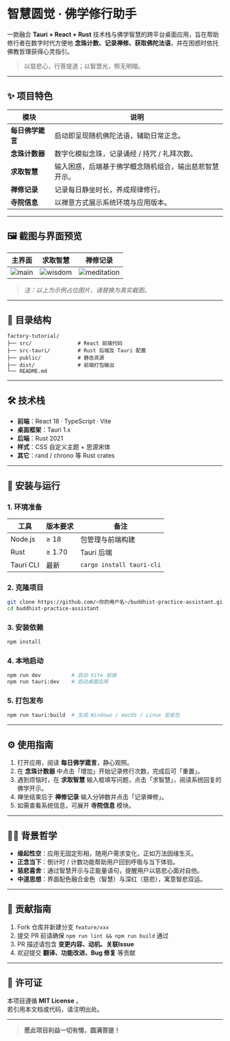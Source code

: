 # 智慧圆觉 · 佛学修行助手

一款融合 **Tauri + React + Rust** 技术栈与佛学智慧的跨平台桌面应用，旨在帮助修行者在数字时代方便地 **念珠计数、记录禅修、获取佛陀法语**，并在困惑时依托佛教哲理获得心灵指引。  

> 以慈悲心，行菩提道；以智慧光，照无明暗。  

---

## ✨ 项目特色

| 模块 | 说明 |
| ---- | ---- |
| **每日佛学箴言** | 启动即呈现随机佛陀法语，辅助日常正念。 |
| **念珠计数器** | 数字化模拟念珠，记录诵经 / 持咒 / 礼拜次数。 |
| **求取智慧** | 输入困惑，后端基于佛学概念随机组合，输出慈悲智慧开示。 |
| **禅修记录** | 记录每日静坐时长，养成规律修行。 |
| **寺院信息** | 以禅意方式展示系统环境与应用版本。 |

---

## 🖼️ 截图与界面预览

| 主界面 | 求取智慧 | 禅修记录 |
| ------ | -------- | -------- |
| ![main](docs/screenshots/main.png) | ![wisdom](docs/screenshots/wisdom.png) | ![meditation](docs/screenshots/meditation.png) |

> *注：以上为示例占位图片，请替换为真实截图。*

---

## 📂 目录结构
```
factory-tutorial/
├── src/               # React 前端代码
├── src-tauri/         # Rust 后端及 Tauri 配置
├── public/            # 静态资源
├── dist/              # 前端打包输出
└── README.md
```

---

## 🛠️ 技术栈

- **前端**：React 18 · TypeScript · Vite
- **桌面框架**：Tauri 1.x  
- **后端**：Rust 2021
- **样式**：CSS 自定义主题 + 思源宋体
- **其它**：rand / chrono 等 Rust crates

---

## 🚀 安装与运行

### 1. 环境准备
| 工具 | 版本要求 | 备注 |
| ---- | -------- | ---- |
| Node.js | ≥ 18 | 包管理与前端构建 |
| Rust    | ≥ 1.70 | Tauri 后端 |
| Tauri CLI | 最新 | `cargo install tauri-cli` |

### 2. 克隆项目
```bash
git clone https://github.com/<你的用户名>/buddhist-practice-assistant.git
cd buddhist-practice-assistant
```

### 3. 安装依赖
```bash
npm install
```

### 4. 本地启动
```bash
npm run dev          # 启动 Vite 前端
npm run tauri:dev    # 启动桌面应用
```

### 5. 打包发布
```bash
npm run tauri:build  # 生成 Windows / macOS / Linux 安装包
```

---

## ⚙️ 使用指南

1. 打开应用，阅读 **每日佛学箴言**，静心观照。
2. 在 **念珠计数器** 中点击「增加」开始记录修行次数，完成后可「重置」。
3. 遇到烦恼时，在 **求取智慧** 输入框填写问题，点击「求智慧」，阅读系统回复的佛学开示。
4. 禅坐结束后于 **禅修记录** 输入分钟数并点击「记录禅修」。
5. 如需查看系统信息，可展开 **寺院信息** 模块。

---

## 🧘‍♀️ 背景哲学

- **缘起性空**：应用无固定形相，随用户需求变化，正如万法因缘生灭。  
- **正念当下**：倒计时 / 计数功能帮助用户回到呼吸与当下体验。  
- **慈悲喜舍**：通过智慧开示与正能量语句，提醒用户以慈悲心面对自他。  
- **中道思想**：界面配色融合金色（智慧）与深红（慈悲），寓意智悲双运。  

---

## 🤝 贡献指南

1. Fork 仓库并新建分支 `feature/xxx`
2. 提交 PR 前请确保 `npm run lint && npm run build` 通过
3. PR 描述请包含 **变更内容、动机、关联Issue**  
4. 欢迎提交 **翻译、功能改进、Bug 修复** 等贡献

---

## 📜 许可证

本项目遵循 **MIT License** 。  
若引用本文档或代码，请注明出处。

---

> **愿此项目利益一切有情，圆满菩提！**  
